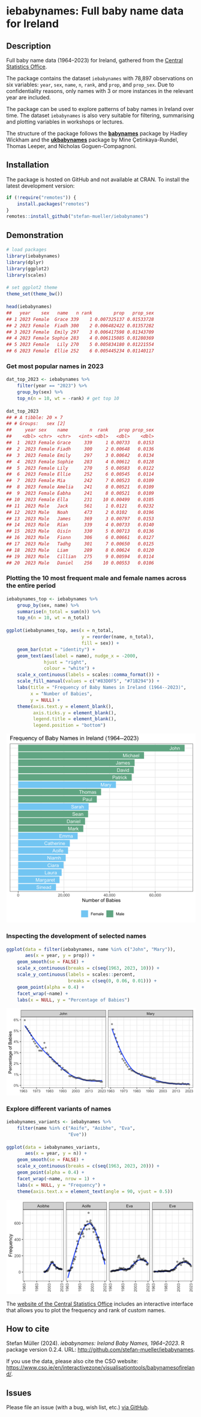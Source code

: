 
# iebabynames: Full baby name data for Ireland

## Description

Full baby name data (1964–2023) for Ireland, gathered from the [Central
Statistics
Office](https://www.cso.ie/en/interactivezone/visualisationtools/babynamesofireland/).

The package contains the dataset `iebabynames` with 78,897 observations
on six variables: `year`, `sex`, `name`, `n`, `rank`, and `prop`, and
`prop_sex`. Due to confidentiality reasons, only names with 3 or more
instances in the relevant year are included.

The package can be used to explore patterns of baby names in Ireland
over time. The dataset `iebabynames` is also very suitable for
filtering, summarising and plotting variables in workshops or lectures.

The structure of the package follows the
[**babynames**](https://cran.r-project.org/web/packages/babynames/index.html)
package by Hadley Wickham and the
[**ukbabynames**](https://mine-cetinkaya-rundel.github.io/ukbabynames/)
package by Mine Çetinkaya-Rundel, Thomas Leeper, and Nicholas
Goguen-Compagnoni.

## Installation

The package is hosted on GitHub and not available at CRAN. To install
the latest development version:

``` r
if (!require("remotes")) {
    install.packages("remotes")
}
remotes::install_github("stefan-mueller/iebabynames") 
```

## Demonstration

``` r
# load packages
library(iebabynames)
library(dplyr)
library(ggplot2)
library(scales)

# set ggplot2 theme
theme_set(theme_bw())

head(iebabynames)
##   year    sex   name   n rank        prop   prop_sex
## 1 2023 Female  Grace 339    1 0.007325137 0.01533728
## 2 2023 Female  Fiadh 300    2 0.006482422 0.01357282
## 3 2023 Female  Emily 297    3 0.006417598 0.01343709
## 4 2023 Female Sophie 283    4 0.006115085 0.01280369
## 5 2023 Female   Lily 270    5 0.005834180 0.01221554
## 6 2023 Female  Ellie 252    6 0.005445234 0.01140117
```

### Get most popular names in 2023

``` r
dat_top_2023 <- iebabynames %>% 
    filter(year == "2023") %>% 
    group_by(sex) %>% 
    top_n(n = 10, wt = -rank) # get top 10

dat_top_2023
## # A tibble: 20 × 7
## # Groups:   sex [2]
##     year sex    name        n  rank    prop prop_sex
##    <dbl> <chr>  <chr>   <int> <dbl>   <dbl>    <dbl>
##  1  2023 Female Grace     339     1 0.00733   0.0153
##  2  2023 Female Fiadh     300     2 0.00648   0.0136
##  3  2023 Female Emily     297     3 0.00642   0.0134
##  4  2023 Female Sophie    283     4 0.00612   0.0128
##  5  2023 Female Lily      270     5 0.00583   0.0122
##  6  2023 Female Ellie     252     6 0.00545   0.0114
##  7  2023 Female Mia       242     7 0.00523   0.0109
##  8  2023 Female Amelia    241     8 0.00521   0.0109
##  9  2023 Female Éabha     241     8 0.00521   0.0109
## 10  2023 Female Ella      231    10 0.00499   0.0105
## 11  2023 Male   Jack      561     1 0.0121    0.0232
## 12  2023 Male   Noah      473     2 0.0102    0.0196
## 13  2023 Male   James     369     3 0.00797   0.0153
## 14  2023 Male   Rían      339     4 0.00733   0.0140
## 15  2023 Male   Oisín     330     5 0.00713   0.0136
## 16  2023 Male   Fionn     306     6 0.00661   0.0127
## 17  2023 Male   Tadhg     301     7 0.00650   0.0125
## 18  2023 Male   Liam      289     8 0.00624   0.0120
## 19  2023 Male   Cillian   275     9 0.00594   0.0114
## 20  2023 Male   Daniel    256    10 0.00553   0.0106
```

### Plotting the 10 most frequent male and female names across the entire period

``` r
iebabynames_top <- iebabynames %>% 
    group_by(sex, name) %>% 
    summarise(n_total = sum(n)) %>% 
    top_n(n = 10, wt = n_total)

ggplot(iebabynames_top, aes(x = n_total,
                            y = reorder(name, n_total), 
                            fill = sex)) +
    geom_bar(stat = "identity") +
    geom_text(aes(label = name), nudge_x = -2000, 
              hjust = "right",
              colour = "white") +
    scale_x_continuous(labels = scales::comma_format()) +
    scale_fill_manual(values = c("#83D0F5", "#71B294")) +
    labs(title = "Frequency of Baby Names in Ireland (1964--2023)", 
         x = "Number of Babies",
         y = NULL) +
    theme(axis.text.y = element_blank(),
          axis.ticks.y = element_blank(),
          legend.title = element_blank(),
          legend.position = "bottom") 
```

![](man/images/unnamed-chunk-6-1.png)<!-- -->

### Inspecting the development of selected names

``` r
ggplot(data = filter(iebabynames, name %in% c("John", "Mary")),
       aes(x = year, y = prop)) +
    geom_smooth(se = FALSE) +
    scale_x_continuous(breaks = c(seq(1963, 2023, 10))) +
    scale_y_continuous(labels = scales::percent,
                       breaks = c(seq(0, 0.06, 0.01))) +
    geom_point(alpha = 0.4) +
    facet_wrap(~name) +
    labs(x = NULL, y = "Percentage of Babies") 
```

![](man/images/unnamed-chunk-7-1.png)<!-- -->

### Explore different variants of names

``` r
iebabynames_variants <- iebabynames %>% 
    filter(name %in% c("Aoife", "Aoibhe", "Eva",
                       "Eve"))

ggplot(data = iebabynames_variants,
       aes(x = year, y = n)) +
    geom_smooth(se = FALSE) +
    scale_x_continuous(breaks = c(seq(1963, 2023, 20))) +
    geom_point(alpha = 0.4) +
    facet_wrap(~name, nrow = 1) +
    labs(x = NULL, y = "Frequency") +
    theme(axis.text.x = element_text(angle = 90, vjust = 0.5))
```

![](man/images/unnamed-chunk-8-1.png)<!-- -->

The [website of the Central Statistics
Office](https://www.cso.ie/en/interactivezone/visualisationtools/babynamesofireland/)
includes an interactive interface that allows you to plot the frequency
and rank of custom names.

## How to cite

Stefan Müller (2024). *iebabynames: Ireland Baby Names, 1964–2023*. R
package version 0.2.4. URL:
<http://github.com/stefan-mueller/iebabynames>.

If you use the data, please also cite the CSO website:
<https://www.cso.ie/en/interactivezone/visualisationtools/babynamesofireland/>.

## Issues

Please file an issue (with a bug, wish list, etc.) [via
GitHub](https://github.com/stefan-mueller/iebabynames/issues).
